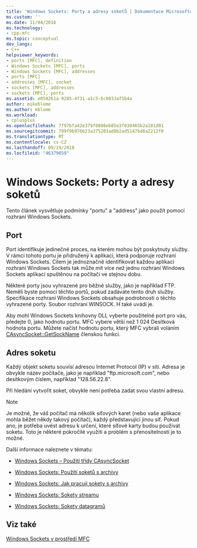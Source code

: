 ```yaml
---
title: 'Windows Sockets: Porty a adresy soketů | Dokumentace Microsoftu'
ms.custom: ''
ms.date: 11/04/2016
ms.technology:
- cpp-mfc
ms.topic: conceptual
dev_langs:
- C++
helpviewer_keywords:
- ports [MFC], definition
- Windows Sockets [MFC], ports
- Windows Sockets [MFC], addresses
- ports [MFC]
- addresses [MFC], socket
- sockets [MFC], addresses
- sockets [MFC], ports
ms.assetid: e050261a-9285-4f31-a1c5-6c8033af5b4a
author: mikeblome
ms.author: mblome
ms.workload:
- cplusplus
ms.openlocfilehash: 7f97bfa42e379f0806eb85e3f030465b2a181d01
ms.sourcegitcommit: 799f9b976623a375203ad8b2ad5147bd6a2212f0
ms.translationtype: MT
ms.contentlocale: cs-CZ
ms.lasthandoff: 09/19/2018
ms.locfileid: "46379659"
---
```

# <a name="windows-sockets-ports-and-socket-addresses"></a>Windows Sockets: Porty a adresy soketů

Tento článek vysvětluje podmínky "portu" a "address" jako použít pomocí rozhraní Windows Sockets.

##  <a name="_core_port"></a> Port

Port identifikuje jedinečné proces, na kterém mohou být poskytnuty služby. V rámci tohoto portu je přidružený k aplikaci, která podporuje rozhraní Windows Sockets. Cílem je jednoznačně identifikovat každou aplikaci rozhraní Windows Sockets tak může mít více než jednu rozhraní Windows Sockets aplikaci spuštěnou na počítači ve stejnou dobu.

Některé porty jsou vyhrazené pro běžné služby, jako je například FTP. Neměli byste pomocí těchto portů, pokud zadáváte tento druh služby. Specifikace rozhraní Windows Sockets obsahuje podrobnosti o těchto vyhrazené porty. Soubor rozhraní WINSOCK. H také uvádí je.

Aby mohl Windows Sockets knihovny DLL vyberte použitelné port pro vás, předejte 0, jako hodnotu portu. MFC vybere větší než 1 024 Desítková hodnota portu. Můžete načíst hodnotu portu, který MFC vybrali voláním [CAsyncSocket::GetSockName](../mfc/reference/casyncsocket-class.md#getsockname) členskou funkci.

##  <a name="_core_socket_address"></a> Adres soketu

Každý objekt soketu souvisí adresou Internet Protocol (IP) v síti. Adresa je obvykle název počítače, jako je například "ftp.microsoft.com", nebo desítkovým číslem, například "128.56.22.8".

Při hledání vytvořit soket, obvykle není potřeba zadat svou vlastní adresu.

> [!NOTE]
>  Je možné, že váš počítač má několik síťových karet (nebo vaše aplikace mohla běžet někdy takový počítač), každý představující jinou síť. Pokud ano, je potřeba uvést adresu k určení, které síťové karty budou používat soketu. Toto je některé pokročilé využití a problém s přenositelností je to možné.

Další informace naleznete v tématu:

- [Windows Sockets – Použití třídy CAsyncSocket](../mfc/windows-sockets-using-class-casyncsocket.md)

- [Windows Sockets: Použití soketů s archivy](../mfc/windows-sockets-using-sockets-with-archives.md)

- [Windows Sockets: Jak pracují sokety s archivy](../mfc/windows-sockets-how-sockets-with-archives-work.md)

- [Windows Sockets: Sokety streamu](../mfc/windows-sockets-stream-sockets.md)

- [Windows Sockets: Sokety datagramů](../mfc/windows-sockets-datagram-sockets.md)

## <a name="see-also"></a>Viz také

[Windows Sockets v prostředí MFC](../mfc/windows-sockets-in-mfc.md)

